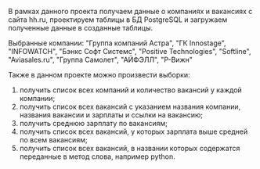 В рамках данного проекта получаем данные о компаниях и вакансиях с сайта hh.ru, проектируем таблицы в БД PostgreSQL и загружаем полученные данные в созданные таблицы.

Выбранные компании:
  "Группа компаний Астра",
  "ГК Innostage",
  "INFOWATCH",
  "Бэнкс Софт Системс",
  "Positive Technologies",
  "Softline",
   "Aviasales.ru",
   "Группа Самолет",
   "АЙФЭЛЛ",
   "Р-Вижн"

Также в данном проекте можно произвести выборки:
  1) получить список всех компаний и количество вакансий у каждой компании;
  2) получить список всех вакансий с указанием названия компании, названия вакансии и зарплаты и ссылки на вакансию;
  3) получить среднюю зарплату по вакансиям;
  4) получить список всех вакансий, у которых зарплата выше средней по всем вакансиям;
  5) получить список всех вакансий, в названии которых содержатся переданные в метод слова, например python.
